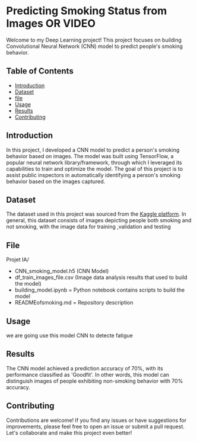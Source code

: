 # Predicting Smoking Status from Images OR VIDEO
Welcome to my Deep Learning project! This project focuses on building  Convolutional Neural Network (CNN) model to predict people's smoking behavior.

## Table of Contents
- [Introduction](#introduction)
- [Dataset](#dataset)
- [file](#file)
- [Usage](#usage)
- [Results](#results)
- [Contributing](#contributing)


## Introduction
In this project, I developed a CNN model to predict a person's smoking behavior based on images. The model was built using TensorFlow, a popular neural network library/framework, through which I leveraged its capabilities to train and optimize the model. The goal of this project is to assist public inspectors in automatically identifying a person's smoking behavior based on the images captured.

## Dataset
The dataset used in this project was sourced from the [Kaggle platform](https://www.kaggle.com/datasets/sujaykapadnis/smoking). In general, this dataset consists of images depicting people both smoking and not smoking, with the image data for training ,validation and testing

## File
  Projet IA/
  - CNN_smoking_model.h5 (CNN Model)
  - df_train_images_file.csv (Image data analysis results that used to build the model)
  - building_model.ipynb = Python notebook contains scripts to build the model    
  - READMEofsmoking.md = Repository description

## Usage
we are going use this model CNN to detecte fatigue

## Results
The CNN model achieved a prediction accuracy of 70%, with its performance classified as 'Goodfit'. In other words, this model can distinguish images of people exhibiting non-smoking behavior with 70% accuracy.

## Contributing
Contributions are welcome! If you find any issues or have suggestions for improvements, please feel free to open an issue or submit a pull request. Let's collaborate and make this project even better!

